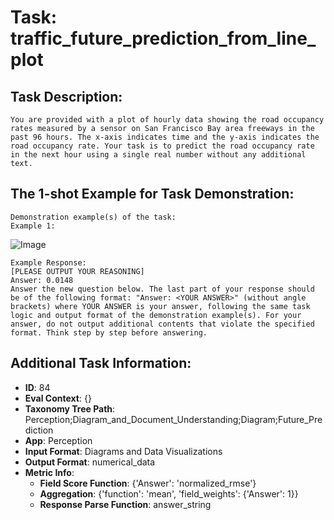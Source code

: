 # Task: traffic_future_prediction_from_line_plot

## Task Description:

```
You are provided with a plot of hourly data showing the road occupancy rates measured by a sensor on San Francisco Bay area freeways in the past 96 hours. The x-axis indicates time and the y-axis indicates the road occupancy rate. Your task is to predict the road occupancy rate in the next hour using a single real number without any additional text.
```

## The 1-shot Example for Task Demonstration:

```
Demonstration example(s) of the task:
Example 1:
```

![Image](traffic_0_0.0148.png)

```
Example Response:
[PLEASE OUTPUT YOUR REASONING]
Answer: 0.0148
Answer the new question below. The last part of your response should be of the following format: "Answer: <YOUR ANSWER>" (without angle brackets) where YOUR ANSWER is your answer, following the same task logic and output format of the demonstration example(s). For your answer, do not output additional contents that violate the specified format. Think step by step before answering.
```

## Additional Task Information:

- **ID**: 84
- **Eval Context**: {}
- **Taxonomy Tree Path**: Perception;Diagram_and_Document_Understanding;Diagram;Future_Prediction
- **App**: Perception
- **Input Format**: Diagrams and Data Visualizations
- **Output Format**: numerical_data
- **Metric Info**:
  - **Field Score Function**: {'Answer': 'normalized_rmse'}
  - **Aggregation**: {'function': 'mean', 'field_weights': {'Answer': 1}}
  - **Response Parse Function**: answer_string
